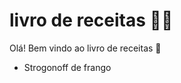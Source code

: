 
# livro  de receitas :cook:

Olá! Bem vindo ao livro de receitas :wave:

 - Strogonoff de frango


